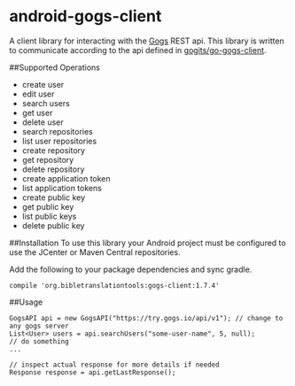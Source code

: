 # android-gogs-client
A client library for interacting with the [Gogs](https://gogs.io) REST api. This library is written to communicate according to the api defined in [gogits/go-gogs-client](https://github.com/gogits/go-gogs-client/wiki).

##Supported Operations
* create user
* edit user
* search users
* get user
* delete user
* search repositories
* list user repositories
* create repository
* get repository
* delete repository
* create application token
* list application tokens
* create public key
* get public key
* list public keys
* delete public key

##Installation
To use this library your Android project must be configured to use the JCenter or Maven Central repositories.

Add the following to your package dependencies and sync gradle.
```
compile 'org.bibletranslationtools:gogs-client:1.7.4'
```

##Usage
```
GogsAPI api = new GogsAPI("https://try.gogs.io/api/v1"); // change to any gogs server
List<User> users = api.searchUsers("some-user-name", 5, null);
// do something
... 

// inspect actual response for more details if needed
Response response = api.getLastResponse();
```
